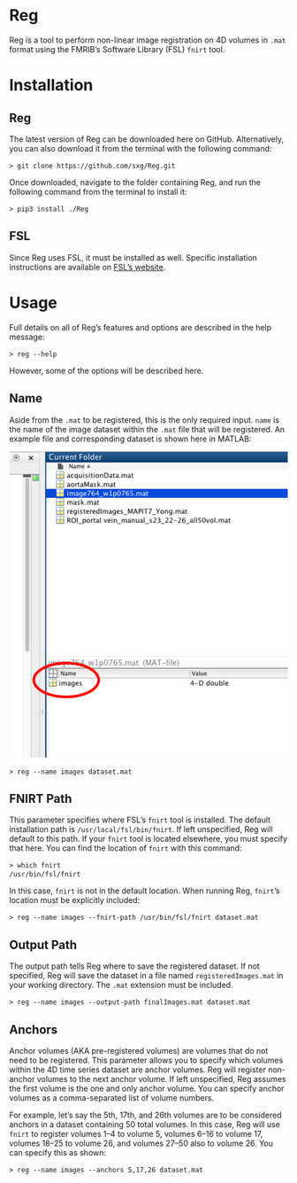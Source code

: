 # Reg
Reg is a tool to perform non-linear image registration on 4D volumes in `.mat` format using the FMRIB’s Software Library (FSL) `fnirt` tool.

# Installation
## Reg
The latest version of Reg can be downloaded here on GitHub. Alternatively, you can also download it from the terminal with the following command:
```console
> git clone https://github.com/sxg/Reg.git
```
Once downloaded, navigate to the folder containing Reg, and run the following command from the terminal to install it:
```console
> pip3 install ./Reg
```
## FSL
Since Reg uses FSL, it must be installed as well. Specific installation instructions are available on [FSL’s website](https://fsl.fmrib.ox.ac.uk/fsl/fslwiki/FslInstallation#Installing_FSL).

# Usage
Full details on all of Reg’s features and options are described in the help message:
```console
> reg --help
```
However, some of the options will be described here.
## Name
Aside from the `.mat` to be registered, this is the only required input. `name` is the name of the image dataset within the `.mat` file that will be registered. An example file and corresponding dataset is shown here in MATLAB:
![Dataset Example](DatasetExample.png)
```console
> reg --name images dataset.mat
```
## FNIRT Path
This parameter specifies where FSL’s `fnirt` tool is installed. The default installation path is `/usr/local/fsl/bin/fnirt`. If left unspecified, Reg will default to this path. If your `fnirt` tool is located elsewhere, you must specify that here. You can find the location of `fnirt` with this command:
```console
> which fnirt
/usr/bin/fsl/fnirt
```
In this case, `fnirt` is not in the default location. When running Reg, `fnirt`’s location must be explicitly included:
```console
> reg --name images --fnirt-path /usr/bin/fsl/fnirt dataset.mat
```
## Output Path
The output path tells Reg where to save the registered dataset. If not specified, Reg will save the dataset in a file named `registeredImages.mat` in your working directory. The `.mat` extension must be included.
```console
> reg --name images --output-path finalImages.mat dataset.mat
```
## Anchors
Anchor volumes (AKA pre-registered volumes) are volumes that do not need to be registered. This parameter allows you to specify which volumes within the 4D time series dataset are anchor volumes. Reg will register non-anchor volumes to the next anchor volume. If left unspecified, Reg assumes the first volume is the one and only anchor volume. You can specify anchor volumes as a comma-separated list of volume numbers.

For example, let’s say the 5th, 17th, and 26th volumes are to be considered anchors in a dataset containing 50 total volumes. In this case, Reg will use `fnirt` to register volumes 1–4 to volume 5, volumes 6–16 to volume 17, volumes 18–25 to volume 26, and volumes 27–50 also to volume 26. You can specify this as shown:
```console
> reg --name images --anchors 5,17,26 dataset.mat
```
